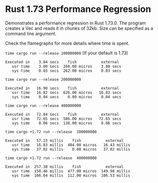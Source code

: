 

# Rust 1.73 Performance Regression

Demonstrates a performance regression in Rust 1.73.0.
The program creates a Vec and reads it in chunks of 32kb. Size can be specified as a command line argument.

Check the flamegraphs for more details where time is spent.

`time cargo run --release 100000000` (If your default is 1.73)
```
Executed in    3.84 secs    fish           external
   usr time    3.80 secs  268.00 micros    3.80 secs
   sys time    0.03 secs  262.00 micros    0.03 secs
```
`time cargo run --release 200000000`
```
Executed in   16.90 secs    fish           external
   usr time   16.82 secs  626.00 micros   16.82 secs
   sys time    0.04 secs    0.00 micros    0.04 secs
```
`time cargo run --release 400000000`
```
Executed in   72.84 secs    fish           external
   usr time   72.65 secs  586.00 micros   72.65 secs
   sys time    0.06 secs  138.00 micros    0.06 secs
```


`time cargo +1.72 run --release  100000000`
```
Executed in   57.23 millis    fish           external
   usr time   16.83 millis  404.00 micros   16.43 millis
   sys time   37.02 millis    0.00 micros   37.02 millis

```

`time cargo +1.72 run --release  400000000`
```
Executed in  257.30 millis    fish           external
   usr time  150.46 millis  477.00 micros  149.98 millis
   sys time  106.64 millis  112.00 micros  106.53 millis
```

